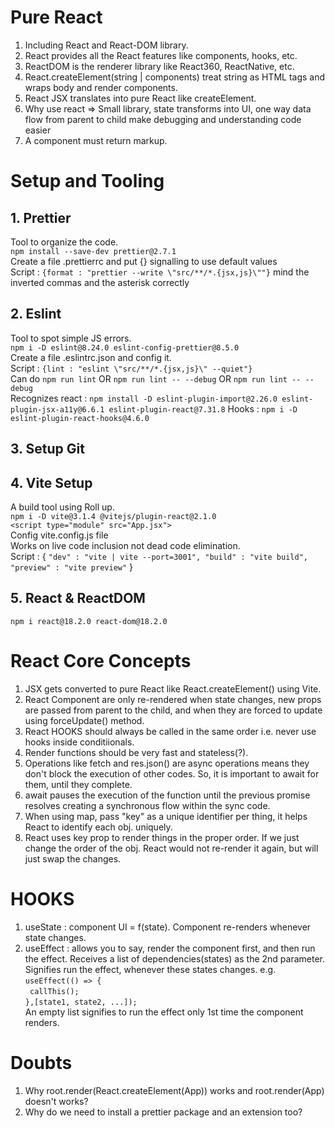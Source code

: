 # Pure React

1. Including React and React-DOM library.
2. React provides all the React features like components, hooks, etc.
3. ReactDOM is the renderer library like React360, ReactNative, etc.
4. React.createElement(string | components) treat string as HTML tags and wraps body and render components.
5. React JSX translates into pure React like createElement.
6. Why use react => Small library, state transforms into UI, one way data flow from parent to child make debugging and understanding code easier
7. A component must return markup.

# Setup and Tooling

## 1. Prettier

Tool to organize the code.<br />
`npm install --save-dev prettier@2.7.1`<br />
Create a file .prettierrc and put {} signalling to use default values<br />
Script : `{format : "prettier --write \"src/**/*.{jsx,js}\""}` mind the inverted commas and the asterisk correctly

## 2. Eslint

Tool to spot simple JS errors.<br />
`npm i -D eslint@8.24.0 eslint-config-prettier@8.5.0`<br />
Create a file .eslintrc.json and config it.<br />
Script : `{lint : "eslint \"src/**/*.{jsx,js}\" --quiet"}`<br />
Can do `npm run lint` OR `npm run lint -- --debug` OR `npm run lint -- --debug`<br />
Recognizes react : `npm install -D eslint-plugin-import@2.26.0 eslint-plugin-jsx-a11y@6.6.1 eslint-plugin-react@7.31.8`
Hooks : `npm i -D eslint-plugin-react-hooks@4.6.0`

## 3. Setup Git

## 4. Vite Setup

A build tool using Roll up.<br />
`npm i -D vite@3.1.4 @vitejs/plugin-react@2.1.0`<br />
`<script type="module" src="App.jsx">`<br />
Config vite.config.js file <br />
Works on live code inclusion not dead code elimination. <br />
Script : {
`"dev" : "vite | vite --port=3001", "build" : "vite build", "preview" : "vite preview"`
}

## 5. React & ReactDOM

`npm i react@18.2.0 react-dom@18.2.0`

# React Core Concepts

1. JSX gets converted to pure React like React.createElement() using Vite.
2. React Component are only re-rendered when state changes, new props are passed from parent to the child, and when they are forced to update using forceUpdate() method.
3. React HOOKS should always be called in the same order i.e. never use hooks inside conditiionals.
4. Render functions should be very fast and stateless(?).
5. Operations like fetch and res.json() are async operations means they don't block the execution of other codes. So, it is important to await for them, until they complete.
6. await pauses the execution of the function until the previous promise resolves creating a synchronous flow within the sync code.
7. When using map, pass "key" as a unique identifier per thing, it helps React to identify each obj. uniquely.
8. React uses key prop to render things in the proper order. If we just change the order of the obj. React would not re-render it again, but will just swap the changes.

# HOOKS

1. useState : component UI = f(state). Component re-renders whenever state changes.
2. useEffect : allows you to say, render the component first, and then run the effect. Receives a list of dependencies(states) as the 2nd parameter. Signifies run the effect, whenever these states changes. e.g. <br />
   `useEffect(() => {`<br />
   ` callThis();` <br />
   `},[state1, state2, ...]);`<br />
   An empty list signifies to run the effect only 1st time the component renders.

# Doubts

1. Why root.render(React.createElement(App)) works and root.render(App) doesn't works?
2. Why do we need to install a prettier package and an extension too?
